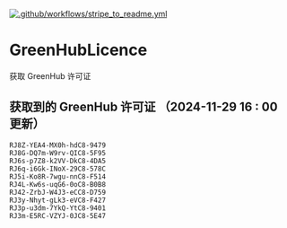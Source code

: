[![.github/workflows/stripe_to_readme.yml](https://github.com/zjx-kimi/GreenHubLicence/actions/workflows/stripe_to_readme.yml/badge.svg)](https://github.com/zjx-kimi/GreenHubLicence/actions/workflows/stripe_to_readme.yml)
# GreenHubLicence
获取 GreenHub 许可证
## 获取到的 GreenHub 许可证 （2024-11-29 16 : 00 更新）
```
RJ8Z-YEA4-MX0h-hdC8-9479
RJ8G-DQ7m-W9rv-QIC8-5F95
RJ6s-p7Z8-k2VV-DkC8-4DA5
RJ6q-i6Gk-INoX-29C8-578C
RJ5i-Ko8R-7wgu-nnC8-F514
RJ4L-Kw6s-uqG6-0oC8-B0B8
RJ42-ZrbJ-W4J3-eCC8-D759
RJ3y-Nhyt-gLk3-eVC8-F427
RJ3p-u3dm-7YkQ-YtC8-9401
RJ3m-E5RC-VZYJ-0JC8-5E47
```

